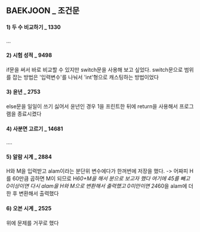 ## BAEKJOON _ 조건문
 
#### 1) 두 수 비교하기 _ 1330

...

#### 2) 시험 성적 _ 9498

if문을 써서 바로 비교할 수 있지만 switch문을 사용해 보고 싶었다.
switch문으로 범위를 잡는 방법은 '입력변수'를 나눠서 'int'형으로 캐스팅하는 방법이었다

#### 3) 윤년 _ 2753

else문을 일일이 쓰기 싫어서 윤년인 경우 1을 프린트한 뒤에 return을 사용해서 프로그램을 종료시켰다

#### 4) 사분면 고르기 _ 14681

....

#### 5) 알람 시계 _ 2884

H와 M을 입력받고 alam이라는 분단위 변수에다가 한꺼번에 저장을 했다.
-> 어짜피 H를 60만큼 곱하면 M이 되므로 H*60+M을 해서 분으로 보고자 했다
여기에 45를 빼고 0이상이면 다시 alam을 H와 M으로 변환해서 출력했고
0미만이면 24*60을 alam에 더한 후 변환해서 출력했다 

#### 6) 오븐 시계 _ 2525

위에 문제를 거꾸로 했다
